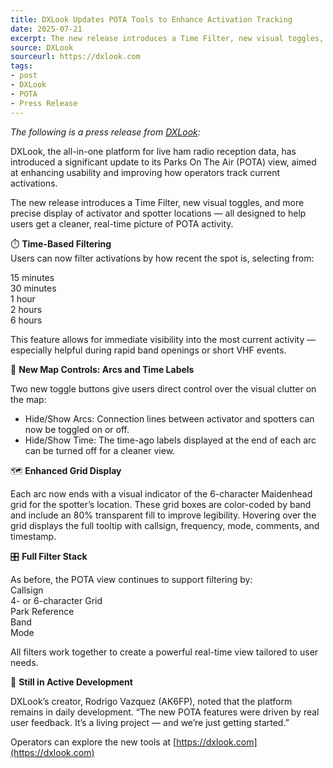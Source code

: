 ```yaml
---
title: DXLook Updates POTA Tools to Enhance Activation Tracking
date: 2025-07-21
excerpt: The new release introduces a Time Filter, new visual toggles, and more precise display of activator and spotter locations.
source: DXLook
sourceurl: https://dxlook.com
tags:
- post
- DXLook
- POTA
- Press Release
---
```

*The following is a press release from [DXLook](https://dxlook.com):*

DXLook, the all-in-one platform for live ham radio reception data, has introduced a significant update to its Parks On The Air (POTA) view, aimed at enhancing usability and improving how operators track current activations.

The new release introduces a Time Filter, new visual toggles, and more precise display of activator and spotter locations — all designed to help users get a cleaner, real-time picture of POTA activity.

⏱️ **Time-Based Filtering**   
Users can now filter activations by how recent the spot is, selecting from:

15 minutes   
30 minutes   
1 hour   
2 hours   
6 hours

This feature allows for immediate visibility into the most current activity — especially helpful during rapid band openings or short VHF events.

🎯 **New Map Controls: Arcs and Time Labels**

Two new toggle buttons give users direct control over the visual clutter on the map:

- Hide/Show Arcs: Connection lines between activator and spotters can now be toggled on or off.
- Hide/Show Time: The time-ago labels displayed at the end of each arc can be turned off for a cleaner view.

🗺️ **Enhanced Grid Display**

Each arc now ends with a visual indicator of the 6-character Maidenhead grid for the spotter’s location. These grid boxes are color-coded by band and include an 80% transparent fill to improve legibility. Hovering over the grid displays the full tooltip with callsign, frequency, mode, comments, and timestamp.

🎛️ **Full Filter Stack**

As before, the POTA view continues to support filtering by:   
Callsign   
4- or 6-character Grid   
Park Reference   
Band   
Mode

All filters work together to create a powerful real-time view tailored to user needs.

🚧 **Still in Active Development**

DXLook’s creator, Rodrigo Vazquez (AK6FP), noted that the platform remains in daily development. “The new POTA features were driven by real user feedback. It’s a living project — and we’re just getting started.”

Operators can explore the new tools at [https://dxlook.com](https://dxlook.com)